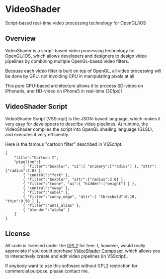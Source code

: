 # VideoShader
Script-based real-time video processing technology for OpenGL/iOS

## Overview
VideoShader is a script-based video processing technology for OpenGL/iOS, which allows developers and designers to design video pipelines by combining multiple OpenGL-based video filters. 

Because each video filter is built on top of OpenGL, all video processing will be done by GPU, not involding CPU in manipulating pixels at all.

This pure GPU-based architecture allows it to process SD-video on iPhone4s, and HD-video on iPhone5 in real-time (30fps)! 

## VideoShader Script
VideoShader Script (VSScript) is the JSON-based language, which makes it very easy for developoers to describe video pipelines. At runtime, the VideoShader compiles the script into OpenGL shading language (GLSL), and executes it very efficiently. 

Here is the famous "cartoon filter" described in VSScript. 

```
{
    "title":"Cartoon I",
    "pipeline":[
        { "filter":"boxblur", "ui":{ "primary":["radius"] }, "attr":{"radius":2.0} },
        { "control":"fork" },
        { "filter":"boxblur", "attr":{"radius":2.0} },
        { "filter":"toone", "ui":{ "hidden":["weight"] } },
        { "control":"swap" },
        { "filter":"sobel" },
        { "filter":"canny_edge", "attr":{ "threshold":0.19, "thin":0.50 } },
        { "filter":"anti_alias" },
        { "blender":"alpha" }
    ]
}
```
## License

All code is licensed under the [GPL2](http://www.gnu.org/licenses/gpl-2.0.txt) for free. I, however, would really appreciate if you could purchase [VideoShader Composer](https://itunes.apple.com/us/app/videoshader-composer/id764918337?mt=8), which allows you to interactively create and edit video pipelines (in VSScript). 

If anybody want to use this software without GPL2 restriction for commercial purpose, please contact me. 

